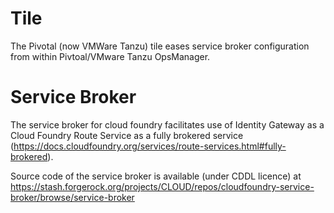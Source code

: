 # Tile
The Pivotal (now VMWare Tanzu) tile eases service broker configuration from within Pivtoal/VMware Tanzu OpsManager.

# Service Broker
The service broker for cloud foundry facilitates use of Identity Gateway as a Cloud Foundry Route Service as a fully brokered service (https://docs.cloudfoundry.org/services/route-services.html#fully-brokered).

Source code of the service broker is available (under CDDL licence) at
https://stash.forgerock.org/projects/CLOUD/repos/cloudfoundry-service-broker/browse/service-broker

